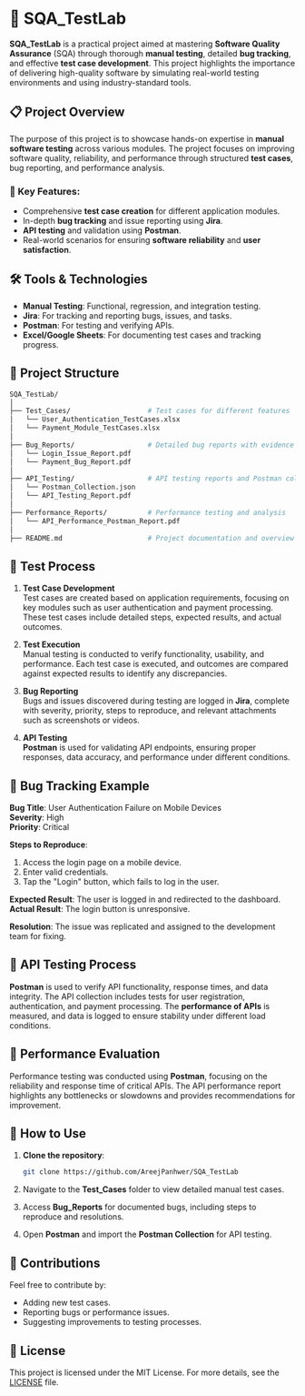 # 🧪 SQA_TestLab

**SQA_TestLab** is a practical project aimed at mastering **Software Quality Assurance** (SQA) through thorough **manual testing**, detailed **bug tracking**, and effective **test case development**. This project highlights the importance of delivering high-quality software by simulating real-world testing environments and using industry-standard tools.

## 📋 Project Overview

The purpose of this project is to showcase hands-on expertise in **manual software testing** across various modules. The project focuses on improving software quality, reliability, and performance through structured **test cases**, bug reporting, and performance analysis.

### 🔑 Key Features:

- Comprehensive **test case creation** for different application modules.
- In-depth **bug tracking** and issue reporting using **Jira**.
- **API testing** and validation using **Postman**.
- Real-world scenarios for ensuring **software reliability** and **user satisfaction**.

## 🛠️ Tools & Technologies

- **Manual Testing**: Functional, regression, and integration testing.
- **Jira**: For tracking and reporting bugs, issues, and tasks.
- **Postman**: For testing and verifying APIs.
- **Excel/Google Sheets**: For documenting test cases and tracking progress.
  
## 📂 Project Structure

```bash
SQA_TestLab/
│
├── Test_Cases/                   # Test cases for different features
│   └── User_Authentication_TestCases.xlsx
│   └── Payment_Module_TestCases.xlsx
│
├── Bug_Reports/                  # Detailed bug reports with evidence
│   └── Login_Issue_Report.pdf
│   └── Payment_Bug_Report.pdf
│
├── API_Testing/                  # API testing reports and Postman collections
│   └── Postman_Collection.json
│   └── API_Testing_Report.pdf
│
├── Performance_Reports/          # Performance testing and analysis
│   └── API_Performance_Postman_Report.pdf
│
├── README.md                     # Project documentation and overview
```

## 📐 Test Process

1. **Test Case Development**  
   Test cases are created based on application requirements, focusing on key modules such as user authentication and payment processing. These test cases include detailed steps, expected results, and actual outcomes.

2. **Test Execution**  
   Manual testing is conducted to verify functionality, usability, and performance. Each test case is executed, and outcomes are compared against expected results to identify any discrepancies.

3. **Bug Reporting**  
   Bugs and issues discovered during testing are logged in **Jira**, complete with severity, priority, steps to reproduce, and relevant attachments such as screenshots or videos.

4. **API Testing**  
   **Postman** is used for validating API endpoints, ensuring proper responses, data accuracy, and performance under different conditions.

## 🐞 Bug Tracking Example

**Bug Title**: User Authentication Failure on Mobile Devices  
**Severity**: High  
**Priority**: Critical  

**Steps to Reproduce**:
1. Access the login page on a mobile device.
2. Enter valid credentials.
3. Tap the "Login" button, which fails to log in the user.

**Expected Result**: The user is logged in and redirected to the dashboard.  
**Actual Result**: The login button is unresponsive.  

**Resolution**: The issue was replicated and assigned to the development team for fixing.

## 🚀 API Testing Process

**Postman** is used to verify API functionality, response times, and data integrity. The API collection includes tests for user registration, authentication, and payment processing. The **performance of APIs** is measured, and data is logged to ensure stability under different load conditions.

## 🔧 Performance Evaluation

Performance testing was conducted using **Postman**, focusing on the reliability and response time of critical APIs. The API performance report highlights any bottlenecks or slowdowns and provides recommendations for improvement.

## 🔗 How to Use

1. **Clone the repository**:
   ```bash
   git clone https://github.com/AreejPanhwer/SQA_TestLab
   ```

2. Navigate to the **Test_Cases** folder to view detailed manual test cases.
3. Access **Bug_Reports** for documented bugs, including steps to reproduce and resolutions.
4. Open **Postman** and import the **Postman Collection** for API testing.

## 🤝 Contributions

Feel free to contribute by:
- Adding new test cases.
- Reporting bugs or performance issues.
- Suggesting improvements to testing processes.

## 📜 License

This project is licensed under the MIT License. For more details, see the [LICENSE](LICENSE) file.
